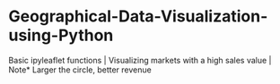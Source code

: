 # Geographical-Data-Visualization-using-Python
Basic ipyleaflet functions | Visualizing markets with a high sales value | Note* Larger the circle, better revenue
